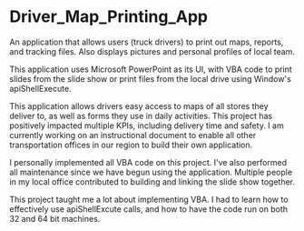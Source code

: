 # Driver_Map_Printing_App
An application that allows users (truck drivers) to print out maps, reports, and tracking files. Also displays pictures and personal profiles of local team.

This application uses Microsoft PowerPoint as its UI, with VBA code to print slides from the slide show or print files from the local drive using Window's apiShellExecute.

This application allows drivers easy access to maps of all stores they deliver to, as well as forms they use in daily activities. This project has positively impacted multiple KPIs, including delivery time and safety. I am currently working on an instructional document to enable all other transportation offices in our region to build their own application.

I personally implemented all VBA code on this project. I've also performed all maintenance since we have begun using the application. Multiple people in my local office contributed to building and linking the slide show together.

This project taught me a lot about implementing VBA. I had to learn how to effectively use apiShellExcute calls, and how to have the code run on both 32 and 64 bit machines.
